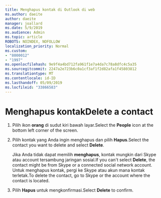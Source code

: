 ```yaml
---
title: Menghapus kontak di Outlook di web
ms.author: daeite
author: daeite
manager: joallard
ms.date: 5/9/2019
ms.audience: Admin
ms.topic: article
ROBOTS: NOINDEX, NOFOLLOW
localization_priority: Normal
ms.custom:
- "8000012"
- "1997"
ms.openlocfilehash: 9e9f4a4bd712fa961f1e7a4da7c78a8dfc4c5a35
ms.sourcegitcommit: 2247a2e723b6c0a1cf3af1f2d82afa1f45803812
ms.translationtype: MT
ms.contentlocale: id-ID
ms.lasthandoff: 05/09/2019
ms.locfileid: "33866583"
---
```

# <a name="delete-a-contact"></a><span data-ttu-id="5ebcf-102">Menghapus kontak</span><span class="sxs-lookup"><span data-stu-id="5ebcf-102">Delete a contact</span></span>

1. <span data-ttu-id="5ebcf-103">Pilih ikon **orang** di sudut kiri bawah layar.</span><span class="sxs-lookup"><span data-stu-id="5ebcf-103">Select the **People** icon at the bottom left corner of the screen.</span></span>

2. <span data-ttu-id="5ebcf-104">Pilih kontak yang Anda ingin menghapus dan pilih **Hapus**.</span><span class="sxs-lookup"><span data-stu-id="5ebcf-104">Select the contact you want to delete and select **Delete**.</span></span>

    <span data-ttu-id="5ebcf-105">Jika Anda tidak dapat memilih **menghapus**, kontak mungkin dari Skype atau account tersambung jaringan sosial.</span><span class="sxs-lookup"><span data-stu-id="5ebcf-105">If you can't select **Delete**, the contact might be from Skype or a connected social network account.</span></span> <span data-ttu-id="5ebcf-106">Untuk menghapus kontak, pergi ke Skype atau akun mana kontak terletak.</span><span class="sxs-lookup"><span data-stu-id="5ebcf-106">To delete the contact, go to Skype or the account where the contact is located.</span></span>

3. <span data-ttu-id="5ebcf-107">Pilih **Hapus** untuk mengkonfirmasi.</span><span class="sxs-lookup"><span data-stu-id="5ebcf-107">Select **Delete** to confirm.</span></span>